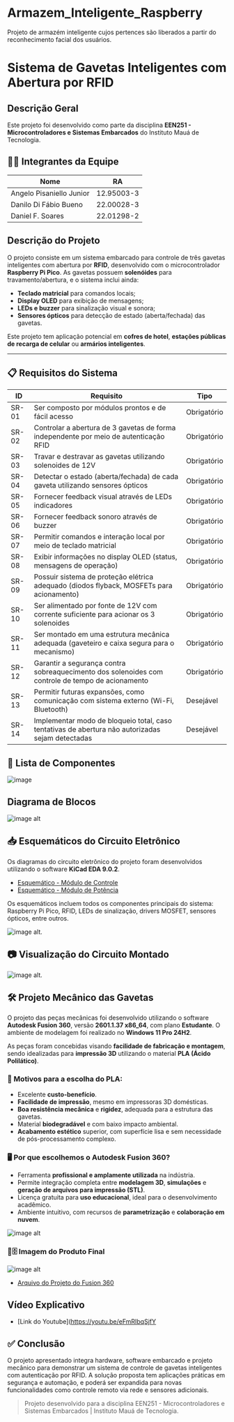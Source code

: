 # Armazem_Inteligente_Raspberry
Projeto de armazém inteligente cujos pertences são liberados a partir do reconhecimento facial dos usuários.
# Sistema de Gavetas Inteligentes com Abertura por RFID

## Descrição Geral
Este projeto foi desenvolvido como parte da disciplina **EEN251 - Microcontroladores e Sistemas Embarcados** do Instituto Mauá de Tecnologia.

## 👨‍💻 Integrantes da Equipe

| Nome                     | RA           |
|--------------------------|--------------|
| Angelo Pisaniello Junior | 12.95003-3   |
| Danilo Di Fábio Bueno    | 22.00028-3   |
| Daniel F. Soares         | 22.01298-2   |


## Descrição do Projeto

O projeto consiste em um sistema embarcado para controle de três gavetas inteligentes com abertura por **RFID**, desenvolvido com o microcontrolador **Raspberry Pi Pico**. As gavetas possuem **solenóides** para travamento/abertura, e o sistema inclui ainda:

- **Teclado matricial** para comandos locais;
- **Display OLED** para exibição de mensagens;
- **LEDs e buzzer** para sinalização visual e sonora;
- **Sensores ópticos** para detecção de estado (aberta/fechada) das gavetas.

Este projeto tem aplicação potencial em **cofres de hotel**, **estações públicas de recarga de celular** ou **armários inteligentes**.

---

## 📋 Requisitos do Sistema

| ID       | Requisito                                                                                         | Tipo         |
|----------|---------------------------------------------------------------------------------------------------|--------------|
| SR-01    | Ser composto por módulos prontos e de fácil acesso                                                | Obrigatório  |
| SR-02    | Controlar a abertura de 3 gavetas de forma independente por meio de autenticação RFID             | Obrigatório  |
| SR-03    | Travar e destravar as gavetas utilizando solenoides de 12V                                        | Obrigatório  |
| SR-04    | Detectar o estado (aberta/fechada) de cada gaveta utilizando sensores ópticos                     | Obrigatório  |
| SR-05    | Fornecer feedback visual através de LEDs indicadores                                              | Obrigatório  |
| SR-06    | Fornecer feedback sonoro através de buzzer                                                        | Obrigatório  |
| SR-07    | Permitir comandos e interação local por meio de teclado matricial                                 | Obrigatório  |
| SR-08    | Exibir informações no display OLED (status, mensagens de operação)                                | Obrigatório  |
| SR-09    | Possuir sistema de proteção elétrica adequado (diodos flyback, MOSFETs para acionamento)          | Obrigatório  |
| SR-10    | Ser alimentado por fonte de 12V com corrente suficiente para acionar os 3 solenoides              | Obrigatório  |
| SR-11    | Ser montado em uma estrutura mecânica adequada (gaveteiro e caixa segura para o mecanismo)        | Obrigatório  |
| SR-12    | Garantir a segurança contra sobreaquecimento dos solenoides com controle de tempo de acionamento  | Obrigatório  |
| SR-13    | Permitir futuras expansões, como comunicação com sistema externo (Wi-Fi, Bluetooth)               | Desejável    |
| SR-14    | Implementar modo de bloqueio total, caso tentativas de abertura não autorizadas sejam detectadas  | Desejável    |


## 📝 Lista de Componentes

![image](https://github.com/angelopisaniello/cofre-rfid-pico/blob/c823bec8c20731a69ab787b1f216f1d6f6b832eb/Esquematico_eletronico/Lista%20de%20Material_rev1.png)


## Diagrama de Blocos
![image alt](https://github.com/angelopisaniello/cofre-rfid-pico/blob/c4062b0324a2e89cb6f8d55536021832ba76cf56/PROJETO_V5.png)

## 📥 Esquemáticos do Circuito Eletrônico

Os diagramas do circuito eletrônico do projeto foram desenvolvidos utilizando o software **KiCad EDA 9.0.2**.

- [Esquemático - Módulo de Controle](https://github.com/angelopisaniello/cofre-rfid-pico/blob/main/Esquematico_eletronico/proj1_sch01.pdf)
- [Esquemático - Módulo de Potência](https://github.com/angelopisaniello/cofre-rfid-pico/blob/main/Esquematico_eletronico/proj1_sch02.pdf)

Os esquemáticos incluem todos os componentes principais do sistema: Raspberry Pi Pico, RFID, LEDs de sinalização, drivers MOSFET, sensores ópticos, entre outros.

![image alt](https://github.com/angelopisaniello/cofre-rfid-pico/blob/72e9cd8d6a3c8094ddc1b43018709e2de372c4bc/Esquematico_eletronico/Esquem%C3%A1tico.png).

## 📷 Visualização do Circuito Montado

![image alt](https://github.com/angelopisaniello/cofre-rfid-pico/blob/dc86d4a58f1d83bd9ab3b703471dcb323ed62721/Esquematico_eletronico/Imagem_01.jpg).


## 🛠️ Projeto Mecânico das Gavetas

O projeto das peças mecânicas foi desenvolvido utilizando o software **Autodesk Fusion 360**, versão **2601.1.37 x86_64**, com plano **Estudante**. O ambiente de modelagem foi realizado no **Windows 11 Pro 24H2**.

As peças foram concebidas visando **facilidade de fabricação e montagem**, sendo idealizadas para **impressão 3D** utilizando o material **PLA (Ácido Polilático)**.

### 🎯 Motivos para a escolha do PLA:
- Excelente **custo-benefício**.
- **Facilidade de impressão**, mesmo em impressoras 3D domésticas.
- **Boa resistência mecânica** e **rigidez**, adequada para a estrutura das gavetas.
- Material **biodegradável** e com baixo impacto ambiental.
- **Acabamento estético** superior, com superfície lisa e sem necessidade de pós-processamento complexo.

### 🖥️ Por que escolhemos o Autodesk Fusion 360?
- Ferramenta **profissional e amplamente utilizada** na indústria.
- Permite integração completa entre **modelagem 3D**, **simulações** e **geração de arquivos para impressão (STL)**.
- Licença gratuita para **uso educacional**, ideal para o desenvolvimento acadêmico.
- Ambiente intuitivo, com recursos de **parametrização** e **colaboração em nuvem**.

![image alt](https://github.com/angelopisaniello/cofre-rfid-pico/blob/main/Folha_de_desenho_v2.png)

### 🔐🗄️ Imagem do Produto Final

![image alt](https://github.com/angelopisaniello/cofre-rfid-pico/blob/c5b64099f9fb3f7916a1c895a6baed32395207fb/Projeto%20Mec%C3%A2nico/Imagem_01.jpg)

- [Arquivo do Projeto do Fusion 360](https://github.com/angelopisaniello/cofre-rfid-pico/blob/8d926f475f4df262f432c6a18744f179cbe58f7a/Projeto%20Mec%C3%A2nico/Angelo%20v4%20v16%20v1.f3d)

## Vídeo Explicativo

- [Link do Youtube](https://youtu.be/eFmRIbqSjfY

## ✅ Conclusão

O projeto apresentado integra hardware, software embarcado e projeto mecânico para demonstrar um sistema de controle de gavetas inteligentes com autenticação por RFID. A solução proposta tem aplicações práticas em segurança e automação, e poderá ser expandida para novas funcionalidades como controle remoto via rede e sensores adicionais.

> Projeto desenvolvido para a disciplina EEN251 - Microcontroladores e Sistemas Embarcados | Instituto Mauá de Tecnologia.

